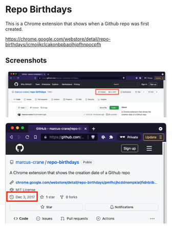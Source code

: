 # Repo Birthdays

This is a Chrome extension that shows when a Github repo was first created.

https://chrome.google.com/webstore/detail/repo-birthdays/icmoijkclcakonbpbaolhjpfhnpocpfh

## Screenshots

![](example-fullwidth.png)

![](example-squished.png)
